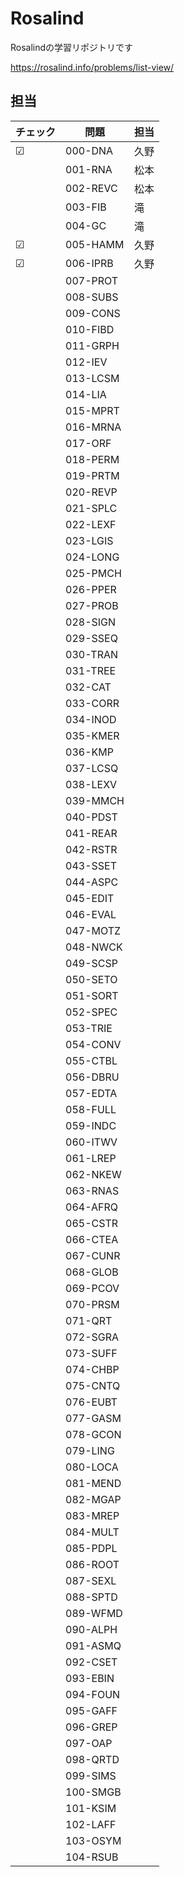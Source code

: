 # Rosalind
Rosalindの学習リポジトリです

https://rosalind.info/problems/list-view/


## 担当

| チェック |  問題      | 担当 |
| ---- | -------- | -- |
| ☑    | 000-DNA  |  久野  |
|      | 001-RNA  |  松本  |
|      | 002-REVC |  松本  |
|      | 003-FIB  | 滝   |
|      | 004-GC   |  滝  |
|  ☑    | 005-HAMM |  久野  |
|  ☑    | 006-IPRB |  久野  |
|      | 007-PROT |    |
|      | 008-SUBS |    |
|      | 009-CONS |    |
|      | 010-FIBD |    |
|      | 011-GRPH |    |
|      | 012-IEV  |    |
|      | 013-LCSM |    |
|      | 014-LIA  |    |
|      | 015-MPRT |    |
|      | 016-MRNA |    |
|      | 017-ORF  |    |
|      | 018-PERM |    |
|      | 019-PRTM |    |
|      | 020-REVP |    |
|      | 021-SPLC |    |
|      | 022-LEXF |    |
|      | 023-LGIS |    |
|      | 024-LONG |    |
|      | 025-PMCH |    |
|      | 026-PPER |    |
|      | 027-PROB |    |
|      | 028-SIGN |    |
|      | 029-SSEQ |    |
|      | 030-TRAN |    |
|      | 031-TREE |    |
|      | 032-CAT  |    |
|      | 033-CORR |    |
|      | 034-INOD |    |
|      | 035-KMER |    |
|      | 036-KMP  |    |
|      | 037-LCSQ |    |
|      | 038-LEXV |    |
|      | 039-MMCH |    |
|      | 040-PDST |    |
|      | 041-REAR |    |
|      | 042-RSTR |    |
|      | 043-SSET |    |
|      | 044-ASPC |    |
|      | 045-EDIT |    |
|      | 046-EVAL |    |
|      | 047-MOTZ |    |
|      | 048-NWCK |    |
|      | 049-SCSP |    |
|      | 050-SETO |    |
|      | 051-SORT |    |
|      | 052-SPEC |    |
|      | 053-TRIE |    |
|      | 054-CONV |    |
|      | 055-CTBL |    |
|      | 056-DBRU |    |
|      | 057-EDTA |    |
|      | 058-FULL |    |
|      | 059-INDC |    |
|      | 060-ITWV |    |
|      | 061-LREP |    |
|      | 062-NKEW |    |
|      | 063-RNAS |    |
|      | 064-AFRQ |    |
|      | 065-CSTR |    |
|      | 066-CTEA |    |
|      | 067-CUNR |    |
|      | 068-GLOB |    |
|      | 069-PCOV |    |
|      | 070-PRSM |    |
|      | 071-QRT  |    |
|      | 072-SGRA |    |
|      | 073-SUFF |    |
|      | 074-CHBP |    |
|      | 075-CNTQ |    |
|      | 076-EUBT |    |
|      | 077-GASM |    |
|      | 078-GCON |    |
|      | 079-LING |    |
|      | 080-LOCA |    |
|      | 081-MEND |    |
|      | 082-MGAP |    |
|      | 083-MREP |    |
|      | 084-MULT |    |
|      | 085-PDPL |    |
|      | 086-ROOT |    |
|      | 087-SEXL |    |
|      | 088-SPTD |    |
|      | 089-WFMD |    |
|      | 090-ALPH |    |
|      | 091-ASMQ |    |
|      | 092-CSET |    |
|      | 093-EBIN |    |
|      | 094-FOUN |    |
|      | 095-GAFF |    |
|      | 096-GREP |    |
|      | 097-OAP  |    |
|      | 098-QRTD |    |
|      | 099-SIMS |    |
|      | 100-SMGB |    |
|      | 101-KSIM |    |
|      | 102-LAFF |    |
|      | 103-OSYM |    |
|      | 104-RSUB |    |
